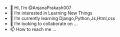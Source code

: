 - 👋 Hi, I’m @AnjanaPrakash007
- 👀 I’m interested in  Learning New Things
- 🌱 I’m currently learning Django,Python,Js,Html,css
- 💞️ I’m looking to collaborate on ...
- 📫 How to reach me ...

<!---
AnjanaPrakash007/AnjanaPrakash007 is a ✨ special ✨ repository because its `README.md` (this file) appears on your GitHub profile.
You can click the Preview link to take a look at your changes.
--->

